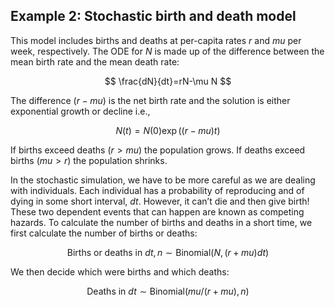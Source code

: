 ## Example 2: Stochastic birth and death model

This model includes births and deaths at per-capita rates $r$ and $mu$ per week, respectively. The ODE for $N$ is made up of the difference between the mean birth rate and the mean death rate:

$$ \frac{dN}{dt}=rN-\mu N $$

The difference $(r-mu)$ is the net birth rate and the solution is either exponential growth or decline i.e.,

$$ N(t) =N(0) \exp((r-mu)t) $$

If births exceed deaths ($r > mu$) the population grows. If deaths exceed births ($mu > r$) the population shrinks.

In the stochastic simulation, we have to be more careful as we are dealing with individuals. Each individual has a probability of reproducing and of dying in some short interval, $dt$. However, it can’t die and then give birth! These two dependent events that can happen are known as competing hazards. To calculate the number of births and deaths in a short time, we first calculate the number of births or deaths:

$$ \mbox{Births or deaths in }dt, n \sim \mathrm{Binomial}(N,(r + mu)dt) $$

We then decide which were births and which deaths:

$$ \mbox{Deaths in }dt \sim \mathrm{Binomial}(mu / (r + mu),n) $$
